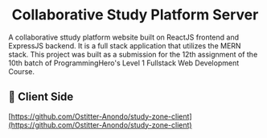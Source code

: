 <h1 align="center" id="title">Collaborative Study Platform Server</h1>

<p id="description">A collaborative sttudy platform website built on ReactJS frontend and ExpressJS backend. It is a full stack application that utilizes the MERN stack. This project was built as a submission for the 12th assignment of the 10th batch of ProgrammingHero's Level 1 Fullstack Web Development Course.</p>

<h2>🚀 Client Side</h2>

[https://github.com/Ostitter-Anondo/study-zone-client](https://github.com/Ostitter-Anondo/study-zone-client)